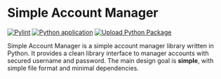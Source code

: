 # Simple Account Manager

[![Pylint](https://github.com/huangyunict/simple_account_manager/actions/workflows/pylint.yml/badge.svg)](https://github.com/huangyunict/simple_account_manager/actions/workflows/pylint.yml)
[![Python application](https://github.com/huangyunict/simple_account_manager/actions/workflows/python-app.yml/badge.svg)](https://github.com/huangyunict/simple_account_manager/actions/workflows/python-app.yml)
[![Upload Python Package](https://github.com/huangyunict/simple_account_manager/actions/workflows/python-publish.yml/badge.svg)](https://github.com/huangyunict/simple_account_manager/actions/workflows/python-publish.yml)

Simple Account Manager is a simple account manager library written in Python.
It provides a clean library interface to manager accounts with secured
username and password. The main design goal is **simple**, with simple file
format and minimal dependencies.
